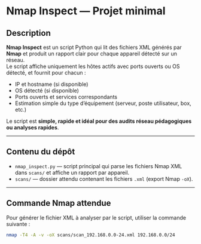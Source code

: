 # Nmap Inspect — Projet minimal

## Description
**Nmap Inspect** est un script Python qui lit des fichiers XML générés par **Nmap** et produit un rapport clair pour chaque appareil détecté sur un réseau.  
Le script affiche uniquement les hôtes actifs avec ports ouverts ou OS détecté, et fournit pour chacun :  

- IP et hostname (si disponible)  
- OS détecté (si disponible)  
- Ports ouverts et services correspondants  
- Estimation simple du type d’équipement (serveur, poste utilisateur, box, etc.)  

Le script est **simple, rapide et idéal pour des audits réseau pédagogiques ou analyses rapides**.

---

## Contenu du dépôt
- `nmap_inspect.py` — script principal qui parse les fichiers Nmap XML dans `scans/` et affiche un rapport par appareil.  
- `scans/` — dossier attendu contenant les fichiers `.xml` (export Nmap `-oX`).  

---

## Commande Nmap attendue
Pour générer le fichier XML à analyser par le script, utiliser la commande suivante :  
```bash
nmap -T4 -A -v -oX scans/scan_192.168.0.0-24.xml 192.168.0.0/24
